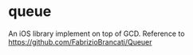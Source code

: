 # queue
An iOS library implement on top of GCD. Reference to https://github.com/FabrizioBrancati/Queuer
